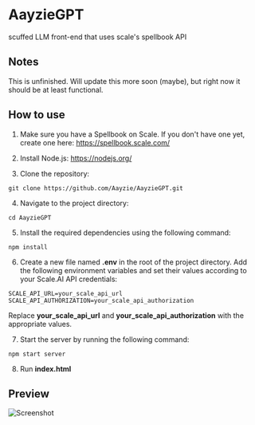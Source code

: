 # AayzieGPT
scuffed LLM front-end that uses scale's spellbook API

## Notes

This is unfinished. Will update this more soon (maybe), but right now it should be at least functional.

## How to use

1) Make sure you have a Spellbook on Scale. If you don't have one yet, create one here: https://spellbook.scale.com/

2) Install Node.js: https://nodejs.org/

3) Clone the repository:
```
git clone https://github.com/Aayzie/AayzieGPT.git
```

4) Navigate to the project directory:
```
cd AayzieGPT
```

5) Install the required dependencies using the following command:
```
npm install
```

6) Create a new file named **.env** in the root of the project directory. Add the following environment variables and set their values according to your Scale.AI API credentials:
```
SCALE_API_URL=your_scale_api_url
SCALE_API_AUTHORIZATION=your_scale_api_authorization
```
Replace **your_scale_api_url** and **your_scale_api_authorization** with the appropriate values.

7) Start the server by running the following command:
```
npm start server
```

8) Run **index.html**

## Preview

![Screenshot](https://user-images.githubusercontent.com/16715946/226544680-11f8a280-f97a-49c0-b734-c6f2563f9f01.jpg)
